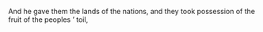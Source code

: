 And he gave them the lands of the nations, and they took possession of the fruit of the peoples ’ toil,
